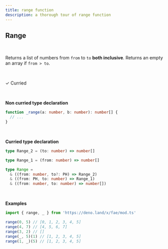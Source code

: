 ```yaml
---
title: range function
description: a thorough tour of range function
---
```


## Range 
<br>

Returns a list of numbers from `from` to `to` **both inclusive**.
Returns an empty an array if `from > to`.

<br>

&check; Curried

<br>

**Non curried type declaration**
```typescript
function _range(a: number, b: number): number[] {
  // ...
}
```
<br>

**Curried type declaration**

```typescript
type Range_2 = (to: number) => number[]

type Range_1 = (from: number) => number[]

type Range =
  & ((from: number, to?: PH) => Range_2)
  & ((from: PH, to: number) => Range_1)
  & ((from: number, to: number) => number[])
```
<br>

**Examples**
```typescript
import { range, _ } from 'https://deno.land/x/fae/mod.ts'

range(0, 5) // [0, 1, 2, 3, 4, 5]
range(4, 7) // [4, 5, 6, 7]
range(3, 2) // []
range(_, 5)(1) // [1, 2, 3, 4, 5]
range(1, _)(5) // [1, 2, 3, 4, 5]
```
